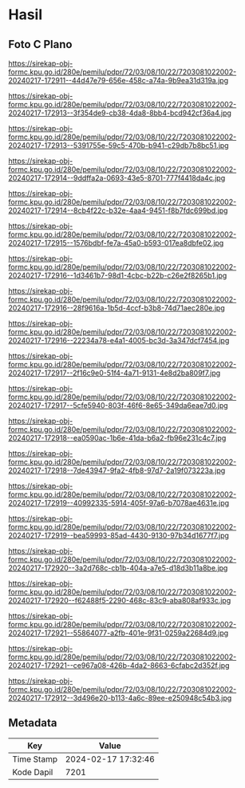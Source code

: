 # Hasil

## Foto C Plano

https://sirekap-obj-formc.kpu.go.id/280e/pemilu/pdpr/72/03/08/10/22/7203081022002-20240217-172911--44d47e79-656e-458c-a74a-9b9ea31d319a.jpg

https://sirekap-obj-formc.kpu.go.id/280e/pemilu/pdpr/72/03/08/10/22/7203081022002-20240217-172913--3f354de9-cb38-4da8-8bb4-bcd942cf36a4.jpg

https://sirekap-obj-formc.kpu.go.id/280e/pemilu/pdpr/72/03/08/10/22/7203081022002-20240217-172913--5391755e-59c5-470b-b941-c29db7b8bc51.jpg

https://sirekap-obj-formc.kpu.go.id/280e/pemilu/pdpr/72/03/08/10/22/7203081022002-20240217-172914--9ddffa2a-0693-43e5-8701-777f4418da4c.jpg

https://sirekap-obj-formc.kpu.go.id/280e/pemilu/pdpr/72/03/08/10/22/7203081022002-20240217-172914--8cb4f22c-b32e-4aa4-9451-f8b7fdc699bd.jpg

https://sirekap-obj-formc.kpu.go.id/280e/pemilu/pdpr/72/03/08/10/22/7203081022002-20240217-172915--1576bdbf-fe7a-45a0-b593-017ea8dbfe02.jpg

https://sirekap-obj-formc.kpu.go.id/280e/pemilu/pdpr/72/03/08/10/22/7203081022002-20240217-172916--1d3461b7-98d1-4cbc-b22b-c26e2f8265b1.jpg

https://sirekap-obj-formc.kpu.go.id/280e/pemilu/pdpr/72/03/08/10/22/7203081022002-20240217-172916--28f9616a-1b5d-4ccf-b3b8-74d71aec280e.jpg

https://sirekap-obj-formc.kpu.go.id/280e/pemilu/pdpr/72/03/08/10/22/7203081022002-20240217-172916--22234a78-e4a1-4005-bc3d-3a347dcf7454.jpg

https://sirekap-obj-formc.kpu.go.id/280e/pemilu/pdpr/72/03/08/10/22/7203081022002-20240217-172917--2f16c9e0-51f4-4a71-9131-4e8d2ba809f7.jpg

https://sirekap-obj-formc.kpu.go.id/280e/pemilu/pdpr/72/03/08/10/22/7203081022002-20240217-172917--5cfe5940-803f-46f6-8e65-349da6eae7d0.jpg

https://sirekap-obj-formc.kpu.go.id/280e/pemilu/pdpr/72/03/08/10/22/7203081022002-20240217-172918--ea0590ac-1b6e-41da-b6a2-fb96e231c4c7.jpg

https://sirekap-obj-formc.kpu.go.id/280e/pemilu/pdpr/72/03/08/10/22/7203081022002-20240217-172918--7de43947-9fa2-4fb8-97d7-2a19f073223a.jpg

https://sirekap-obj-formc.kpu.go.id/280e/pemilu/pdpr/72/03/08/10/22/7203081022002-20240217-172919--40992335-5914-405f-97a6-b7078ae4631e.jpg

https://sirekap-obj-formc.kpu.go.id/280e/pemilu/pdpr/72/03/08/10/22/7203081022002-20240217-172919--bea59993-85ad-4430-9130-97b34d1677f7.jpg

https://sirekap-obj-formc.kpu.go.id/280e/pemilu/pdpr/72/03/08/10/22/7203081022002-20240217-172920--3a2d768c-cb1b-404a-a7e5-d18d3b11a8be.jpg

https://sirekap-obj-formc.kpu.go.id/280e/pemilu/pdpr/72/03/08/10/22/7203081022002-20240217-172920--f62488f5-2290-468c-83c9-aba808af933c.jpg

https://sirekap-obj-formc.kpu.go.id/280e/pemilu/pdpr/72/03/08/10/22/7203081022002-20240217-172921--55864077-a2fb-401e-9f31-0259a22684d9.jpg

https://sirekap-obj-formc.kpu.go.id/280e/pemilu/pdpr/72/03/08/10/22/7203081022002-20240217-172921--ce967a08-426b-4da2-8663-6cfabc2d352f.jpg

https://sirekap-obj-formc.kpu.go.id/280e/pemilu/pdpr/72/03/08/10/22/7203081022002-20240217-172912--3d496e20-b113-4a6c-89ee-e250948c54b3.jpg


## Metadata

| Key        | Value               |
| ---------- | ------------------- |
| Time Stamp | 2024-02-17 17:32:46 |
| Kode Dapil | 7201                |



